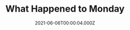---
title: "What Happened to Monday"
year: 2017
date: 2021-06-06T00:00:04.000Z
permalink: /almanac/movies/2021-06-06-what-happened-to-monday/index.html
link: https://letterboxd.com/rknightuk/film/what-happened-to-monday/1/
rating: 3
---